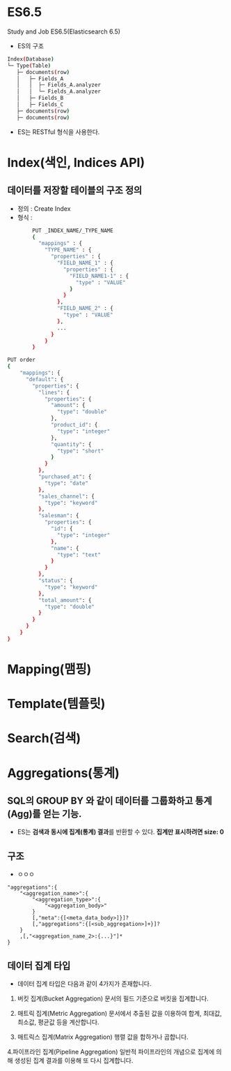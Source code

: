 # ES6.5
Study and Job ES6.5(Elasticsearch 6.5)
- ES의 구조
```sh
Index(Database)
└─ Type(Table)
   ├─ documents(row)
   │   ├─ Fields_A
   │   │  ├─ Fields_A.analyzer
   │   │  └─ Fields_A.analyzer
   │   ├─ Fields_B
   │   ├─ Fields_C
   ├─ documents(row)
   ├─ documents(row)
```
- ES는 RESTful 형식을 사용한다.

# Index(색인, Indices API)
## 데이터를 저장할 테이블의 구조 정의
- 정의 : Create Index
- 형식 : 
```sh
        PUT _INDEX_NAME/_TYPE_NAME
        {
          "mappings" : {
            "TYPE_NAME" : {
              "properties" : {
                "FIELD_NAME_1" : {
                  "properties" : {
                    "FIELD_NAME1-1" : {
                      "type" : "VALUE"
                    }
                  }
                },
                "FIELD_NAME_2" : {
                  "type" : "VALUE"
                },
                ...
              }
            }
        }

```
            
```sh
PUT order
{
    "mappings": {
      "default": {
        "properties": {
          "lines": {
            "properties": {
              "amount": {
                "type": "double"
              },
              "product_id": {
                "type": "integer"
              },
              "quantity": {
                "type": "short"
              }
            }
          },
          "purchased_at": {
            "type": "date"
          },
          "sales_channel": {
            "type": "keyword"
          },
          "salesman": {
            "properties": {
              "id": {
                "type": "integer"
              },
              "name": {
                "type": "text"
              }
            }
          },
          "status": {
            "type": "keyword"
          },
          "total_amount": {
            "type": "double"
          }
        }
      }
    }
}
```
# Mapping(맴핑)
# Template(템플릿)
# Search(검색)
# Aggregations(통계)
## SQL의 GROUP BY 와 같이 데이터를 그룹화하고 통계(Agg)를 얻는 기능.
- ES는 **검색과 동시에 집계(통계) 결과**를 반환할 수 있다. **집계만 표시하려면 size: 0**
## 구조
- ㅇㅇㅇ
```
"aggregations":{
    "<aggregation_name>":{
        "<aggregation_type>":{
            "<aggregation_body>"
        }
        [,"meta":{[<meta_data_body>]}]?
        [,"aggregations":{[<sub_aggregation>]+}]?
    }
    ,[,"<aggregation_name_2>:{...}"]*
}
```


## 데이터 집계 타입
- 데이터 집계 타입은 다음과 같이 4가지가 존재합니다.
1. 버킷 집계(Bucket Aggregation)
문서의 필드 기준으로 버킷을 집계합니다.
2. 매트릭 집계(Metric Aggregation)
문서에서 추출된 값을 이용하여 합계, 최대값, 최소값, 평균값 등을 계산합니다.

3. 매트릭스 집계(Matrix Aggregation)
행렬 값을 합하거나 곱합니다.

4.파이프라인 집계(Pipeline Aggregation)
일반적 파이프라인의 개념으로 집계에 의해 생성된 집계 결과를 이용해 또 다시 집계합니다.
